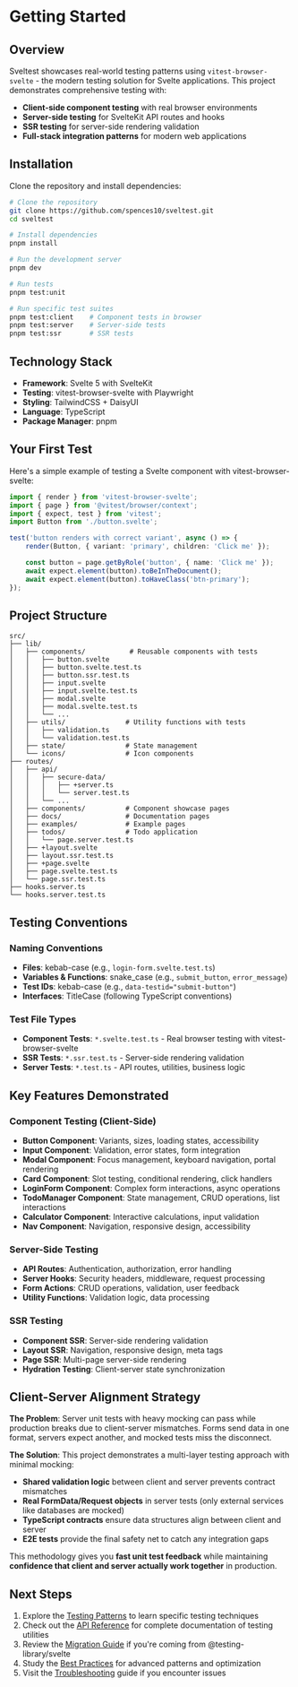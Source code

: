 # Getting Started

## Overview

Sveltest showcases real-world testing patterns using
`vitest-browser-svelte` - the modern testing solution for Svelte
applications. This project demonstrates comprehensive testing with:

- **Client-side component testing** with real browser environments
- **Server-side testing** for SvelteKit API routes and hooks
- **SSR testing** for server-side rendering validation
- **Full-stack integration patterns** for modern web applications

## Installation

Clone the repository and install dependencies:

```bash
# Clone the repository
git clone https://github.com/spences10/sveltest.git
cd sveltest

# Install dependencies
pnpm install

# Run the development server
pnpm dev

# Run tests
pnpm test:unit

# Run specific test suites
pnpm test:client    # Component tests in browser
pnpm test:server    # Server-side tests
pnpm test:ssr       # SSR tests
```

## Technology Stack

- **Framework**: Svelte 5 with SvelteKit
- **Testing**: vitest-browser-svelte with Playwright
- **Styling**: TailwindCSS + DaisyUI
- **Language**: TypeScript
- **Package Manager**: pnpm

## Your First Test

Here's a simple example of testing a Svelte component with
vitest-browser-svelte:

```typescript
import { render } from 'vitest-browser-svelte';
import { page } from '@vitest/browser/context';
import { expect, test } from 'vitest';
import Button from './button.svelte';

test('button renders with correct variant', async () => {
	render(Button, { variant: 'primary', children: 'Click me' });

	const button = page.getByRole('button', { name: 'Click me' });
	await expect.element(button).toBeInTheDocument();
	await expect.element(button).toHaveClass('btn-primary');
});
```

## Project Structure

```
src/
├── lib/
│   ├── components/           # Reusable components with tests
│   │   ├── button.svelte
│   │   ├── button.svelte.test.ts
│   │   ├── button.ssr.test.ts
│   │   ├── input.svelte
│   │   ├── input.svelte.test.ts
│   │   ├── modal.svelte
│   │   ├── modal.svelte.test.ts
│   │   └── ...
│   ├── utils/               # Utility functions with tests
│   │   ├── validation.ts
│   │   └── validation.test.ts
│   ├── state/               # State management
│   └── icons/               # Icon components
├── routes/
│   ├── api/
│   │   ├── secure-data/
│   │   │   ├── +server.ts
│   │   │   └── server.test.ts
│   │   └── ...
│   ├── components/          # Component showcase pages
│   ├── docs/                # Documentation pages
│   ├── examples/            # Example pages
│   ├── todos/               # Todo application
│   │   └── page.server.test.ts
│   ├── +layout.svelte
│   ├── layout.ssr.test.ts
│   ├── +page.svelte
│   ├── page.svelte.test.ts
│   └── page.ssr.test.ts
├── hooks.server.ts
└── hooks.server.test.ts
```

## Testing Conventions

### Naming Conventions

- **Files**: kebab-case (e.g., `login-form.svelte.test.ts`)
- **Variables & Functions**: snake_case (e.g., `submit_button`,
  `error_message`)
- **Test IDs**: kebab-case (e.g., `data-testid="submit-button"`)
- **Interfaces**: TitleCase (following TypeScript conventions)

### Test File Types

- **Component Tests**: `*.svelte.test.ts` - Real browser testing with
  vitest-browser-svelte
- **SSR Tests**: `*.ssr.test.ts` - Server-side rendering validation
- **Server Tests**: `*.test.ts` - API routes, utilities, business
  logic

## Key Features Demonstrated

### Component Testing (Client-Side)

- **Button Component**: Variants, sizes, loading states, accessibility
- **Input Component**: Validation, error states, form integration
- **Modal Component**: Focus management, keyboard navigation, portal
  rendering
- **Card Component**: Slot testing, conditional rendering, click
  handlers
- **LoginForm Component**: Complex form interactions, async operations
- **TodoManager Component**: State management, CRUD operations, list
  interactions
- **Calculator Component**: Interactive calculations, input validation
- **Nav Component**: Navigation, responsive design, accessibility

### Server-Side Testing

- **API Routes**: Authentication, authorization, error handling
- **Server Hooks**: Security headers, middleware, request processing
- **Form Actions**: CRUD operations, validation, user feedback
- **Utility Functions**: Validation logic, data processing

### SSR Testing

- **Component SSR**: Server-side rendering validation
- **Layout SSR**: Navigation, responsive design, meta tags
- **Page SSR**: Multi-page server-side rendering
- **Hydration Testing**: Client-server state synchronization

## Client-Server Alignment Strategy

**The Problem**: Server unit tests with heavy mocking can pass while
production breaks due to client-server mismatches. Forms send data in
one format, servers expect another, and mocked tests miss the
disconnect.

**The Solution**: This project demonstrates a multi-layer testing
approach with minimal mocking:

- **Shared validation logic** between client and server prevents
  contract mismatches
- **Real FormData/Request objects** in server tests (only external
  services like databases are mocked)
- **TypeScript contracts** ensure data structures align between client
  and server
- **E2E tests** provide the final safety net to catch any integration
  gaps

This methodology gives you **fast unit test feedback** while
maintaining **confidence that client and server actually work
together** in production.

## Next Steps

1. Explore the [Testing Patterns](/docs/testing-patterns) to learn
   specific testing techniques
2. Check out the [API Reference](/docs/api-reference) for complete
   documentation of testing utilities
3. Review the [Migration Guide](/docs/migration-guide) if you're
   coming from @testing-library/svelte
4. Study the [Best Practices](/docs/best-practices) for advanced
   patterns and optimization
5. Visit the [Troubleshooting](/docs/troubleshooting) guide if you
   encounter issues
